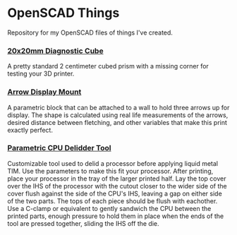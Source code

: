 # OpenSCAD Things
Repository for my OpenSCAD files of things I've created.

### [20x20mm Diagnostic Cube](20mm_test_cube.scad)

A pretty standard 2 centimeter cubed prism with a missing corner for testing your 3D printer.

### [Arrow Display Mount](arrow_display_mount.scad)

A parametric block that can be attached to a wall to hold three arrows up for display. The shape is calculated using real life measurements of the arrows, desired distance between fletching, and other variables that make this print exactly perfect.

### [Parametric CPU Delidder Tool](cpu_delid_tool.scad)

Customizable tool used to delid a processor before applying liquid metal TIM. Use the parameters to make this fit your processor. After printing, place your processor in the tray of the larger printed half. Lay the top cover over the IHS of the processor with the cutout closer to the wider side of the cover flush against the side of the CPU's IHS, leaving a gap on either side of the two parts. The tops of each piece should be flush with eachother. Use a C-clamp or equivalent to gently sandwich the CPU between the printed parts, enough pressure to hold them in place when the ends of the tool are pressed together, sliding the IHS off the die.
